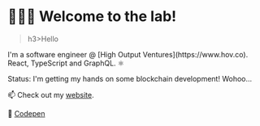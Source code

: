 <!-- ![Github Stats](https://github-readme-stats.vercel.app/api?username=rhaicode&count_private=true&show_icons=true&theme=dark) -->


# 👨🏾‍🔬 Welcome to the lab!


>h3>Hello</h3>
<p>I'm a software engineer @ [High Output Ventures](https://www.hov.co). React, TypeScript and GraphQL. ⚛️</p>

Status: 
I'm getting my hands on some blockchain development! Wohoo...



📫 Check out my [website](https://rhaicode.netlify.com).

🧪 [Codepen](https://codepen.io/rhaicode)


<!--
**rhaicode/rhaicode** is a ✨ _special_ ✨ repository because its `README.md` (this file) appears on your GitHub profile.

Here are some ideas to get you started:

- 🔭 I’m currently working on ...
- 🌱 I’m currently learning ...
- 👯 I’m looking to collaborate on ...
- 🤔 I’m looking for help with ...
- 💬 Ask me about ...
- 📫 How to reach me: ...
- 😄 Pronouns: ...
- ⚡ Fun fact: ...
-->
